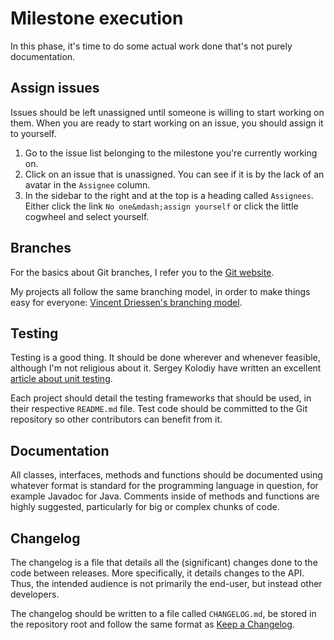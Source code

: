 # Milestone execution
In this phase, it's time to do some actual work done that's not purely 
documentation.

## Assign issues
Issues should be left unassigned until someone is willing to start working on 
them. When you are ready to start working on an issue, you should assign it to 
yourself.

1. Go to the issue list belonging to the milestone you're currently working on.
1. Click on an issue that is unassigned. You can see if it is by the lack of an 
avatar in the `Assignee` column.
1. In the sidebar to the right and at the top is a heading called `Assignees`. 
Either click the link `No one&mdash;assign yourself` or click the little 
cogwheel and select yourself.

## Branches
For the basics about Git branches, I refer you to the [Git website][1].

My projects all follow the same branching model, in order to make things easy 
for everyone: [Vincent Driessen's branching model][2].

## Testing
Testing is a good thing. It should be done wherever and whenever feasible, 
although I'm not religious about it. Sergey Kolodiy have written an excellent 
[article about unit testing][3].

Each project should detail the testing frameworks that should be used, in their 
respective `README.md` file. Test code should be committed to the Git 
repository so other contributors can benefit from it.

## Documentation
All classes, interfaces, methods and functions should be documented using 
whatever format is standard for the programming language in question, for 
example Javadoc for Java. Comments inside of methods and functions are highly 
suggested, particularly for big or complex chunks of code.

## Changelog
The changelog is a file that details all the (significant) changes done to the 
code between releases. More specifically, it details changes to the API. Thus, 
the intended audience is not primarily the end-user, but instead other 
developers.

The changelog should be written to a file called `CHANGELOG.md`, be stored in 
the repository root and follow the same format as [Keep a Changelog][4].

[1]: https://git-scm.com/
[2]: https://nvie.com/posts/a-successful-git-branching-model/
[3]: https://www.toptal.com/qa/how-to-write-testable-code-and-why-it-matters
[4]: https://keepachangelog.com/en/1.0.0/
